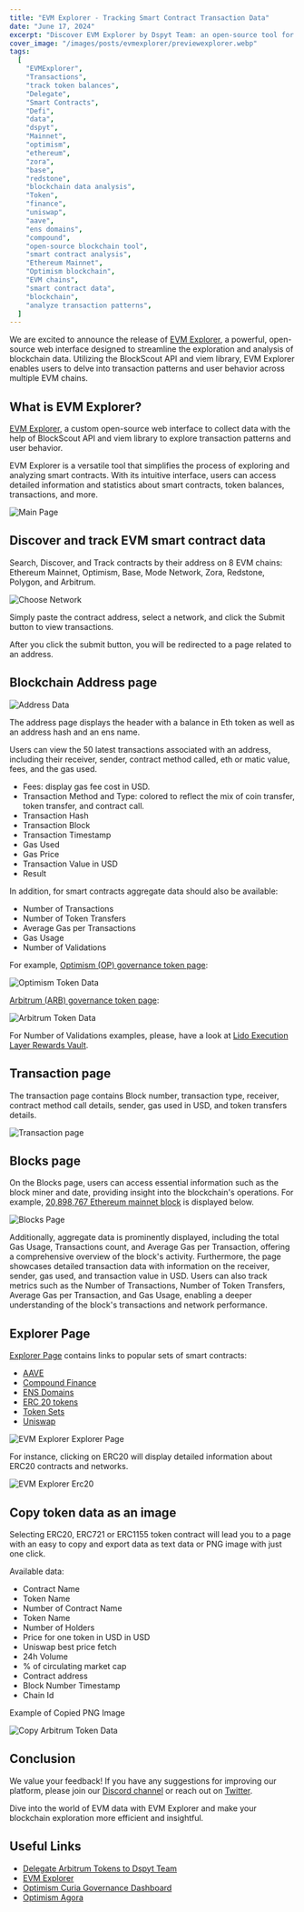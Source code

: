 ```yaml
---
title: "EVM Explorer - Tracking Smart Contract Transaction Data"
date: "June 17, 2024"
excerpt: "Discover EVM Explorer by Dspyt Team: an open-source tool for exploring and analyzing smart contracts across multiple EVM chains. Explore now!"
cover_image: "/images/posts/evmexplorer/previewexplorer.webp"
tags:
  [
    "EVMExplorer",
    "Transactions",
    "track token balances",
    "Delegate",
    "Smart Contracts",
    "Defi",
    "data",
    "dspyt",
    "Mainnet",
    "optimism",
    "ethereum",
    "zora",
    "base",
    "redstone",
    "blockchain data analysis",
    "Token",
    "finance",
    "uniswap",
    "aave",
    "ens domains",
    "compound",
    "open-source blockchain tool",
    "smart contract analysis",
    "Ethereum Mainnet",
    "Optimism blockchain",
    "EVM chains",
    "smart contract data",
    "blockchain",
    "analyze transaction patterns",
  ]
---
```


We are excited to announce the release of [EVM Explorer](https://evmexplorer.com/), a powerful, open-source web interface designed to streamline the exploration and analysis of blockchain data. Utilizing the BlockScout API and viem library, EVM Explorer enables users to delve into transaction patterns and user behavior across multiple EVM chains.

## What is EVM Explorer?

[EVM Explorer](https://evmexplorer.com/), a custom open-source web interface to collect data with the help of BlockScout API and viem library to explore transaction patterns and user behavior.

EVM Explorer is a versatile tool that simplifies the process of exploring and analyzing smart contracts. With its intuitive interface, users can access detailed information and statistics about smart contracts, token balances, transactions, and more.

![Main Page](images/posts/evmexplorer/mainpageevm.webp)

## Discover and track EVM smart contract data

Search, Discover, and Track contracts by their address on 8 EVM chains: Ethereum Mainnet, Optimism, Base, Mode Network, Zora, Redstone, Polygon, and Arbitrum.

![Choose Network](images/posts/evmexplorer/choosenetwork.webp)

Simply paste the contract address, select a network, and click the Submit button to view transactions.

After you click the submit button, you will be redirected to a page related to an address.

## Blockchain Address page

![Address Data](images/posts/evmexplorer/addressdata.webp)

The address page displays the header with a balance in Eth token as well as an address hash and an ens name.

Users can view the 50 latest transactions associated with an address, including their receiver, sender, contract method called, eth or matic value, fees, and the gas used.

- Fees: display gas fee cost in USD.
- Transaction Method and Type: colored to reflect the mix of coin transfer, token transfer, and contract call.
- Transaction Hash
- Transaction Block
- Transaction Timestamp
- Gas Used
- Gas Price
- Transaction Value in USD
- Result

In addition, for smart contracts aggregate data should also be available:

- Number of Transactions
- Number of Token Transfers
- Average Gas per Transactions
- Gas Usage
- Number of Validations

For example, [Optimism (OP) governance token page](https://evmexplorer.com/contracts/optimism/0x4200000000000000000000000000000000000042):

![Optimism Token Data](images/posts/evmexplorer/optokendata.webp)

[Arbitrum (ARB) governance token page](https://evmexplorer.com/contracts/arbitrum/0x912ce59144191c1204e64559fe8253a0e49e6548):

![Arbitrum Token Data](images/posts/evmexplorer/blockspage.webp)

For Number of Validations examples, please, have a look at [Lido Execution Layer Rewards Vault](https://evmexplorer.com/contracts/mainnet/0x388C818CA8B9251b393131C08a736A67ccB19297).

## Transaction page

The transaction page contains Block number, transaction type, receiver, contract method call details, sender, gas used in USD, and token transfers details.

![Transaction page](images/posts/evmexplorer/transactionpage.webp)

## Blocks page

On the Blocks page, users can access essential information such as the block miner and date, providing insight into the blockchain's operations. For example, [20,898,767 Ethereum mainnet block](https://evmexplorer.com/blocks/mainnet/20898767) is displayed below.

![Blocks Page](images/posts/evmexplorer/blocksPageMainnet.webp)

Additionally, aggregate data is prominently displayed, including the total Gas Usage, Transactions count, and Average Gas per Transaction, offering a comprehensive overview of the block's activity. Furthermore, the page showcases detailed transaction data with information on the receiver, sender, gas used, and transaction value in USD. Users can also track metrics such as the Number of Transactions, Number of Token Transfers, Average Gas per Transaction, and Gas Usage, enabling a deeper understanding of the block's transactions and network performance.

## Explorer Page

[Explorer Page](https://evmexplorer.com/explorer) contains links to popular sets of smart contracts:

- [AAVE](https://evmexplorer.com/explore/Aave)
- [Compound Finance](https://evmexplorer.com/explore/Compound)
- [ENS Domains](https://evmexplorer.com/explore/ENS%20Domains)
- [ERC 20 tokens](https://evmexplorer.com/explore/ERC20)
- [Token Sets](https://evmexplorer.com/explore/Token%20Sets)
- [Uniswap](https://evmexplorer.com/explore/Uniswap)

![EVM Explorer Explorer Page](images/posts/evmexplorer/explorepage.webp)

For instance, clicking on ERC20 will display detailed information about ERC20 contracts and networks.

![EVM Explorer Erc20](images/posts/evmexplorer/erc20data.webp)

## Copy token data as an image

Selecting ERC20, ERC721 or ERC1155 token contract will lead you to a page with an easy to copy and export data as text data or PNG image with just one click.

Available data:

- Contract Name
- Token Name
- Number of Contract Name
- Token Name
- Number of Holders
- Price for one token in USD in USD
- Uniswap best price fetch
- 24h Volume
- % of circulating market cap
- Contract address
- Block Number Timestamp
- Chain Id

Example of Copied PNG Image

![Copy Arbitrum Token Data](images/posts/evmexplorer/tokeninfo.webp)

## Conclusion

We value your feedback! If you have any suggestions for improving our platform, please join our [Discord channel](https://discord.gg/TMEZau6SQ2) or reach out on [Twitter](https://twitter.com/dspytdao).

Dive into the world of EVM data with EVM Explorer and make your blockchain exploration more efficient and insightful.

## Useful Links

- [Delegate Arbitrum Tokens to Dspyt Team](https://www.tally.xyz/profile/0x4c11ba2ed1d936d769d0cce34cbc7ea1e85182d0)
- [EVM Explorer](https://evmexplorer.com/)
- [Optimism Curia Governance Dashboard](https://optimism.curiahub.xyz/)
- [Optimism Agora](https://vote.optimism.io/)

